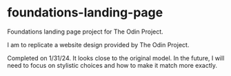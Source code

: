 # foundations-landing-page

Foundations landing page project for The Odin Project.

I am to replicate a website design provided by The Odin Project.

Completed on 1/31/24. It looks close to the original model. In the future, I will need to focus on stylistic choices and how to make it match more exactly.